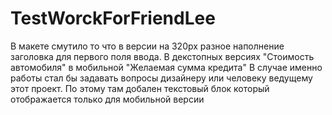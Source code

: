 # TestWorckForFriendLee

В макете смутило то что в  версии на 320px разное наполнение заголовка для первого поля ввода.
В декстопных версиях "Стоимость автомобиля" в мобильной "Желаемая сумма кредита"
В случае именно работы стал бы задавать вопросы  дизайнеру или  человеку ведущему этот проект.
По этому там добален текстовый блок который отображается только для мобильной версии